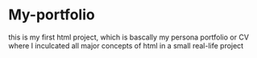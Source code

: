 # My-portfolio
this is my first html project, which is bascally my persona portfolio or CV where I inculcated all major concepts of html in a small real-life project
